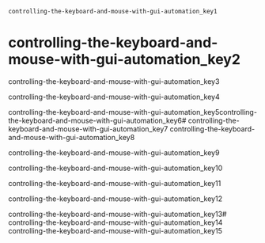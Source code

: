 ```ngMeta
controlling-the-keyboard-and-mouse-with-gui-automation_key1
```
# controlling-the-keyboard-and-mouse-with-gui-automation_key2
controlling-the-keyboard-and-mouse-with-gui-automation_key3

controlling-the-keyboard-and-mouse-with-gui-automation_key4

controlling-the-keyboard-and-mouse-with-gui-automation_key5controlling-the-keyboard-and-mouse-with-gui-automation_key6# controlling-the-keyboard-and-mouse-with-gui-automation_key7
controlling-the-keyboard-and-mouse-with-gui-automation_key8

controlling-the-keyboard-and-mouse-with-gui-automation_key9

controlling-the-keyboard-and-mouse-with-gui-automation_key10

controlling-the-keyboard-and-mouse-with-gui-automation_key11

controlling-the-keyboard-and-mouse-with-gui-automation_key12

controlling-the-keyboard-and-mouse-with-gui-automation_key13# controlling-the-keyboard-and-mouse-with-gui-automation_key14
controlling-the-keyboard-and-mouse-with-gui-automation_key15